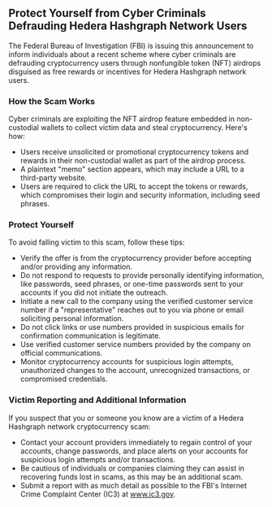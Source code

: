 ## Protect Yourself from Cyber Criminals Defrauding Hedera Hashgraph Network Users

The Federal Bureau of Investigation (FBI) is issuing this announcement to inform individuals about a recent scheme where cyber criminals are defrauding cryptocurrency users through nonfungible token (NFT) airdrops disguised as free rewards or incentives for Hedera Hashgraph network users.

### How the Scam Works

Cyber criminals are exploiting the NFT airdrop feature embedded in non-custodial wallets to collect victim data and steal cryptocurrency. Here's how:

*   Users receive unsolicited or promotional cryptocurrency tokens and rewards in their non-custodial wallet as part of the airdrop process.
*   A plaintext "memo" section appears, which may include a URL to a third-party website.
*   Users are required to click the URL to accept the tokens or rewards, which compromises their login and security information, including seed phrases.

### Protect Yourself

To avoid falling victim to this scam, follow these tips:

*   Verify the offer is from the cryptocurrency provider before accepting and/or providing any information.
*   Do not respond to requests to provide personally identifying information, like passwords, seed phrases, or one-time passwords sent to your accounts if you did not initiate the outreach.
*   Initiate a new call to the company using the verified customer service number if a "representative" reaches out to you via phone or email soliciting personal information.
*   Do not click links or use numbers provided in suspicious emails for confirmation communication is legitimate.
*   Use verified customer service numbers provided by the company on official communications.
*   Monitor cryptocurrency accounts for suspicious login attempts, unauthorized changes to the account, unrecognized transactions, or compromised credentials.

### Victim Reporting and Additional Information

If you suspect that you or someone you know are a victim of a Hedera Hashgraph network cryptocurrency scam:

*   Contact your account providers immediately to regain control of your accounts, change passwords, and place alerts on your accounts for suspicious login attempts and/or transactions.
*   Be cautious of individuals or companies claiming they can assist in recovering funds lost in scams, as this may be an additional scam.
*   Submit a report with as much detail as possible to the FBI's Internet Crime Complaint Center (IC3) at www.ic3.gov.
